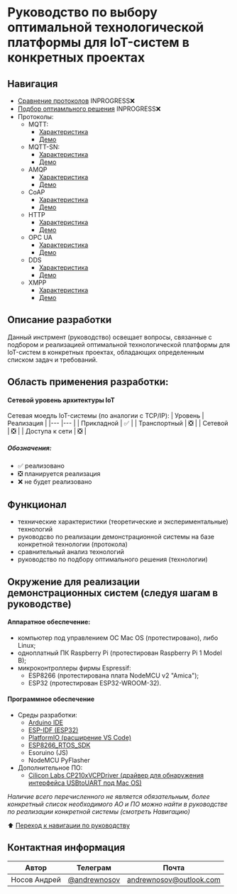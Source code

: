 # Руководство по выбору оптимальной технологической платформы для IoT-систем в конкретных проектах

## Навигация
* [Сравнение протоколов](/comparative.md) INPROGRESS&#x274C;
* [Подбор оптиамльного решения](/selection.md) INPROGRESS&#x274C;
* Протоколы:
  * MQTT:
    * [Характеристика](mqtt/overview-mqtt.md)
    * [Демо](mqtt/demo/README.md)
  * MQTT-SN:
    * [Характеристика](mqtt/overview-mqttsn.md)
    * [Демо](mqtt/demo-sn/README.md)
  * AMQP
    * [Характеристика](amqp/overview-amqp.md)
    * [Демо](amqp/demo/README.md)
  * CoAP
    * [Характеристика](coap/overview-coap.md)
    * [Демо](coap/demo/README.md)
  * HTTP
    * [Характеристика](http/overview-http.md)
    * [Демо](http/demo/README.md)
  * OPC UA
    * [Характеристика](opcua/overview-opcua.md)
    * [Демо](opcua/demo/README.md)
  * DDS
    * [Характеристика](dds/overview-dds.md)
    * [Демо](dds/demo/README.md)
  * XMPP
    * [Характеристика](xmpp/overview-xmpp.md)
    * [Демо](xmpp/demo/README.md)

## Описание разработки
Данный инстрмент (руководство) освещает вопросы, связанные с подбором и реализацией оптимальной технологической платформы для IoT-систем в конкретных проектах, обладающих определенным списком задач и требований.

## Область применения разработки:
#### Сетевой уровень архитектуры IoT
Сетевая моедль IoT-системы (по аналогии с TCP/IP):
| Уровень  	| Реализация  	|
|---	|---	|
| Прикладной  	| &#x2705;  	|
| Транспортный  	| &#x274E;  	|
| Сетевой 	| &#x274E;  	|
| Доступа к сети 	| &#x274E;  	|

##### Обозначения: 
* &#x2705; реализовано
* &#x274E; планируется реализация
* &#x274C; не будет реализовано

## Функционал
* технические характеристики (теоретические и экспериментальные) технологий
* руководсво по реализации демонстрационной системы на базе конкретной технологии (протокола)
* сравнительный анализ технологий
* руководство по подбору оптимального решения (технологии)

## Окружение для реализации демонстрационных систем (следуя шагам в руководстве)

#### Аппаратное обеспечение:
* компьютер под управлением ОС Mac OS (протестировано), либо Linux;
* одноплатный ПК Raspberry Pi (протестирован Raspberry Pi 1 Model B);
* микроконтроллеры фирмы Espressif:
  * ESP8266 (протестирована плата NodeMCU v2 "Amica");
  * ESP32 (протестирован ESP32-WROOM-32).

#### Программное обеспечение
* Среды разработки:
  * [Arduino IDE](https://www.arduino.cc/en/software)
  * [ESP-IDF (ESP32)](https://github.com/espressif/esp-idf)
  * [PlatformIO (расширение VS Code)](https://platformio.org)
  * [ESP8266_RTOS_SDK](https://github.com/espressif/ESP8266_RTOS_SDK)
  * Esoruino (JS)
  * NodeMCU PyFlasher
* Дополнительное ПО:
  * [Cilicon Labs CP210xVCPDriver (драйвер для обнаружения интерфейса USBtoUART под Mac OS)](https://www.silabs.com/developers/usb-to-uart-bridge-vcp-drivers)

*Наличие всего перечисленного не является обязательным, более конкретный список необходимого АО и ПО можно найти в руководстве по реализации конкретной системы (смотреть Навигацию)*


:arrow_up: [Переход к навигации по руководству](#навигация)

## Контактная информация
| Автор | Телеграм | Почта |
|-------|----------|-------|
| Носов Андрей   | [@andrewnosov](https://t.me/andrewnosov)      | <andrewnosov@outlook.com>  |

